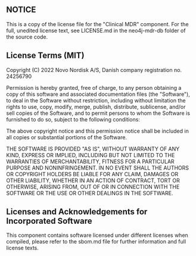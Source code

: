 ## NOTICE

This is a copy of the license file for the "Clinical MDR" component. For the full, unedited license text, see LICENSE.md in the neo4j-mdr-db folder of the source code.

## License Terms (MIT)

Copyright (C) 2022 Novo Nordisk A/S, Danish company registration no. 24256790

Permission is hereby granted, free of charge, to any person obtaining a copy of this software and associated documentation files (the "Software"), to deal in the Software without restriction, including without limitation the rights to use, copy, modify, merge, publish, distribute, sublicense, and/or sell copies of the Software, and to permit persons to whom the Software is furnished to do so, subject to the following conditions:

The above copyright notice and this permission notice shall be included in all copies or substantial portions of the Software.

THE SOFTWARE IS PROVIDED "AS IS", WITHOUT WARRANTY OF ANY KIND, EXPRESS OR IMPLIED, INCLUDING BUT NOT LIMITED TO THE WARRANTIES OF MERCHANTABILITY, FITNESS FOR A PARTICULAR PURPOSE AND NONINFRINGEMENT. IN NO EVENT SHALL THE AUTHORS OR COPYRIGHT HOLDERS BE LIABLE FOR ANY CLAIM, DAMAGES OR OTHER LIABILITY, WHETHER IN AN ACTION OF CONTRACT, TORT OR OTHERWISE, ARISING FROM, OUT OF OR IN CONNECTION WITH THE SOFTWARE OR THE USE OR OTHER DEALINGS IN THE SOFTWARE.

## Licenses and Acknowledgements for Incorporated Software

This component contains software licensed under different licenses when compiled, please refer to the sbom.md file for further information and full license texts.

